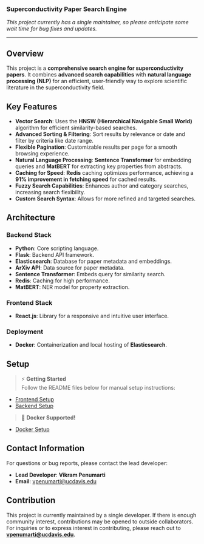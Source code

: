 ### Superconductivity Paper Search Engine

*This project currently has a single maintainer, so please anticipate some wait time for bug fixes and updates.*

---

## Overview

This project is a **comprehensive search engine for superconductivity papers**. It combines **advanced search capabilities** with **natural language processing (NLP)** for an efficient, user-friendly way to explore scientific literature in the superconductivity field.

## Key Features

- **Vector Search**: Uses the **HNSW (Hierarchical Navigable Small World)** algorithm for efficient similarity-based searches.
- **Advanced Sorting & Filtering**: Sort results by relevance or date and filter by criteria like date range.
- **Flexible Pagination**: Customizable results per page for a smooth browsing experience.
- **Natural Language Processing**: **Sentence Transformer** for embedding queries and **MatBERT** for extracting key properties from abstracts.
- **Caching for Speed**: **Redis** caching optimizes performance, achieving a **91% improvement in fetching speed** for cached results.
- **Fuzzy Search Capabilities**: Enhances author and category searches, increasing search flexibility.
- **Custom Search Syntax**: Allows for more refined and targeted searches.

## Architecture

### Backend Stack
- **Python**: Core scripting language.
- **Flask**: Backend API framework.
- **Elasticsearch**: Database for paper metadata and embeddings.
- **ArXiv API**: Data source for paper metadata.
- **Sentence Transformer**: Embeds query for similarity search.
- **Redis**: Caching for high performance.
- **MatBERT**: NER model for property extraction.

### Frontend Stack
- **React.js**: Library for a responsive and intuitive user interface.

### Deployment
- **Docker**: Containerization and local hosting of **Elasticsearch**.

## Setup

> ⚡ **Getting Started**  
> Follow the README files below for manual setup instructions:

- [Frontend Setup](./frontend/README.md)
- [Backend Setup](./backend/README.md)

> 🐳 **Docker Supported!**  
- [Docker Setup](./docker/README.md)

## Contact Information

For questions or bug reports, please contact the lead developer:

- **Lead Developer**: **Vikram Penumarti**  
- **Email**: [vpenumarti@ucdavis.edu](mailto:vpenumarti@ucdavis.edu)

## Contribution

This project is currently maintained by a single developer. If there is enough community interest, contributions may be opened to outside collaborators. For inquiries or to express interest in contributing, please reach out to **vpenumarti@ucdavis.edu**.